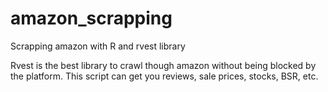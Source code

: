 # amazon_scrapping
 Scrapping amazon with R and rvest library

Rvest is the best library to crawl though amazon without being blocked by the platform. This script can get you reviews, sale prices, stocks, BSR, etc. 

